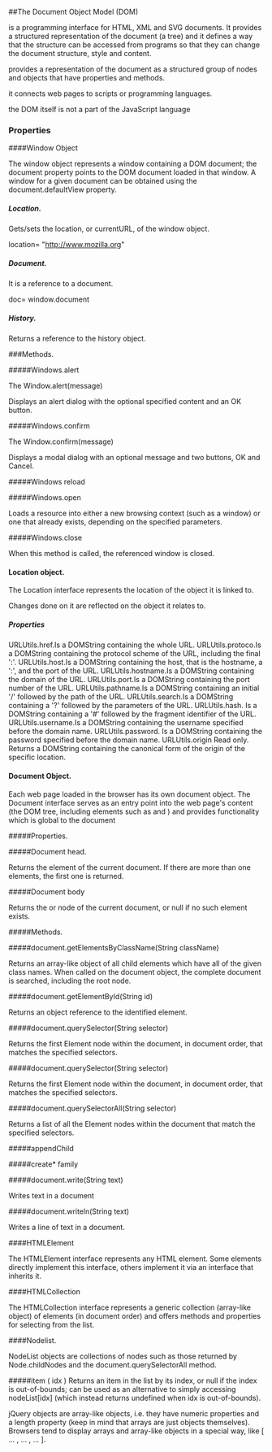 ##The Document Object Model (DOM) 

is a programming interface for HTML, XML and SVG documents. It provides a structured representation of the document (a tree) and it defines a way that the structure can be accessed from programs so that they can change the document structure, style and content.

provides a representation of the document as a structured group of nodes and objects that have properties and methods.

it connects web pages to scripts or programming languages.

the DOM itself is not a part of the JavaScript language

### Properties

####Window Object

The window object represents a window containing a DOM document; the document property points to the DOM document loaded in that window. A window for a given document can be obtained using the document.defaultView property.

##### Location.

Gets/sets the location, or currentURL, of the window object.

location= "http://www.mozilla.org"

##### Document.

It is a reference to a document.

doc= window.document

##### History.

Returns a reference to the history object.

###Methods.

#####Windows.alert

The Window.alert(message) 

Displays an alert dialog with the optional specified content and an OK button.

#####Windows.confirm

The Window.confirm(message) 

Displays a modal dialog with an optional message and two buttons, OK and Cancel.

#####Windows reload


#####Windows.open

Loads a resource into either a new browsing context (such as a window) or one that already exists, depending on the specified parameters.

#####Windows.close

When this method is called, the referenced window is closed.

#### Location object.

The Location interface represents the location of the object it is linked to. 

Changes done on it are reflected on the object it relates to. 

##### Properties

URLUtils.href.Is a DOMString containing the whole URL.
URLUtils.protoco.Is a DOMString containing the protocol scheme of the URL, including the final ':'.
URLUtils.host.Is a DOMString containing the host, that is the hostname, a ':', and the port of the URL.
URLUtils.hostname.Is a DOMString containing the domain of the URL.
URLUtils.port.Is a DOMString containing the port number of the URL.
URLUtils.pathname.Is a DOMString containing an initial '/' followed by the path of the URL.
URLUtils.search.Is a DOMString containing a '?' followed by the parameters of the URL.
URLUtils.hash. Is a DOMString containing a '#' followed by the fragment identifier of the URL.
URLUtils.username.Is a DOMString containing the username specified before the domain name.
URLUtils.password. Is a DOMString containing the password specified before the domain name.
URLUtils.origin Read only. Returns a DOMString containing the canonical form of the origin of the specific location.

#### Document Object.

Each web page loaded in the browser has its own document object. The Document interface serves as an entry point into the web page's content (the DOM tree, including elements such as <body> and <table>) and provides functionality which is global to the document 

#####Properties.

#####Document head.

Returns the <head> element of the current document. If there are more than one <head> elements, the first one is returned.

#####Document body

Returns the <body> or <frameset> node of the current document, or null if no such element exists.

#####Methods.

#####document.getElementsByClassName(String className)

Returns an array-like object of all child elements which have all of the given class names. When called on the document object, the complete document is searched, including the root node.

#####document.getElementById(String id)

Returns an object reference to the identified element.

#####document.querySelector(String selector)

Returns the first Element node within the document, in document order, that matches the specified selectors.

#####document.querySelector(String selector)

Returns the first Element node within the document, in document order, that matches the specified selectors.

#####document.querySelectorAll(String selector)

Returns a list of all the Element nodes within the document that match the specified selectors.

#####appendChild

#####create* family

#####document.write(String text)

Writes text in a document

#####document.writeln(String text)

Writes a line of text in a document.

####HTMLElement

The HTMLElement interface represents any HTML element. Some elements directly implement this interface, others implement it via an interface that inherits it.



####HTMLCollection

The HTMLCollection interface represents a generic collection (array-like object) of elements (in document order) and offers methods and properties for selecting from the list.

####Nodelist.

NodeList objects are collections of nodes such as those returned by Node.childNodes and the document.querySelectorAll method.

#####item ( idx )
Returns an item in the list by its index, or null if the index is out-of-bounds; can be used as an alternative to simply accessing nodeList[idx] (which instead returns  undefined when idx is out-of-bounds).


jQuery objects are array-like objects, i.e. they have numeric properties and a length property (keep in mind that arrays are just objects themselves). Browsers tend to display arrays and array-like objects in a special way, like [ ... , ... , ... ].


